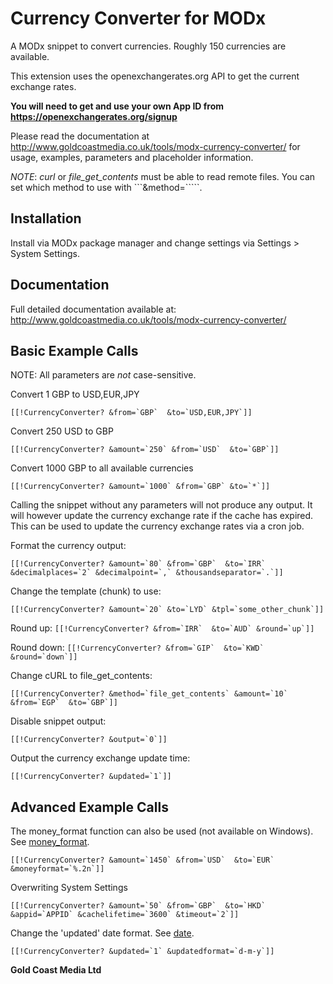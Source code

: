 Currency Converter for MODx
========================

A MODx snippet to convert currencies. Roughly 150 currencies are available.

This extension uses the openexchangerates.org API to get the current exchange rates. 

**You will need to get and use your own App ID from https://openexchangerates.org/signup**

Please read the documentation at http://www.goldcoastmedia.co.uk/tools/modx-currency-converter/
for usage, examples, parameters and placeholder information.

*NOTE*: *curl* or *file_get_contents* must be able to read remote files. You
can set which method to use with ```&method=`````.

Installation
-----------
Install via MODx package manager and change settings via Settings > System Settings.

Documentation
------------
Full detailed documentation available at:
http://www.goldcoastmedia.co.uk/tools/modx-currency-converter/

Basic Example Calls
-------------------
NOTE: All parameters are *not* case-sensitive.

Convert 1 GBP to USD,EUR,JPY

```[[!CurrencyConverter? &from=`GBP`  &to=`USD,EUR,JPY`]]```

Convert 250 USD to GBP

```[[!CurrencyConverter? &amount=`250` &from=`USD`  &to=`GBP`]]```

Convert 1000 GBP to all available currencies

```[[!CurrencyConverter? &amount=`1000` &from=`GBP` &to=`*`]]```

Calling the snippet without any parameters will not produce any output. It will however update the 
currency exchange rate if the cache has expired. This can be used to update the currency exchange
rates via a cron job.

Format the currency output:

```[[!CurrencyConverter? &amount=`80` &from=`GBP`  &to=`IRR` &decimalplaces=`2` &decimalpoint=`,` &thousandseparator=`.`]]```

Change the template (chunk) to use:

```[[!CurrencyConverter? &amount=`20` &to=`LYD` &tpl=`some_other_chunk`]]```

Round up:
```[[!CurrencyConverter? &from=`IRR`  &to=`AUD` &round=`up`]]```

Round down:
```[[!CurrencyConverter? &from=`GIP`  &to=`KWD` &round=`down`]]```

Change cURL to file_get_contents:

```[[!CurrencyConverter? &method=`file_get_contents` &amount=`10` &from=`EGP`  &to=`GBP`]]```

Disable snippet output:

```[[!CurrencyConverter? &output=`0`]]```

Output the currency exchange update time:

```[[!CurrencyConverter? &updated=`1`]]```


Advanced Example Calls
-----------------------

The money_format function can also be used (not available on Windows). See [money_format](http://php.net/manual/en/function.money-format.php).

```[[!CurrencyConverter? &amount=`1450` &from=`USD`  &to=`EUR` &moneyformat=`%.2n`]]```

Overwriting System Settings

```[[!CurrencyConverter? &amount=`50` &from=`GBP`  &to=`HKD` &appid=`APPID` &cachelifetime=`3600` &timeout=`2`]]```

Change the 'updated' date format. See [date](http://php.net/manual/en/function.date.php).

```[[!CurrencyConverter? &updated=`1` &updatedformat=`d-m-y`]]```


**Gold Coast Media Ltd**
